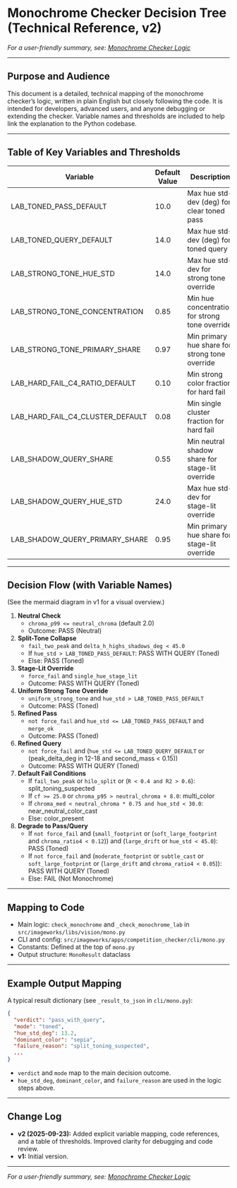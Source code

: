 # Monochrome Checker Decision Tree (Technical Reference, v2)

*For a user-friendly summary, see: [Monochrome Checker Logic](MONOCHROME_CHECKER_LOGIC.md)*

---

## Purpose and Audience

This document is a detailed, technical mapping of the monochrome checker’s logic, written in plain English but closely following the code. It is intended for developers, advanced users, and anyone debugging or extending the checker. Variable names and thresholds are included to help link the explanation to the Python codebase.

---

## Table of Key Variables and Thresholds

| Variable                        | Default Value | Description                                                                 |
|----------------------------------|--------------|-----------------------------------------------------------------------------|
| LAB_TONED_PASS_DEFAULT           | 10.0         | Max hue std-dev (deg) for clear toned pass                                  |
| LAB_TONED_QUERY_DEFAULT          | 14.0         | Max hue std-dev (deg) for toned query                                       |
| LAB_STRONG_TONE_HUE_STD          | 14.0         | Max hue std-dev for strong tone override                                    |
| LAB_STRONG_TONE_CONCENTRATION    | 0.85         | Min hue concentration for strong tone override                              |
| LAB_STRONG_TONE_PRIMARY_SHARE    | 0.97         | Min primary hue share for strong tone override                              |
| LAB_HARD_FAIL_C4_RATIO_DEFAULT   | 0.10         | Min strong color fraction for hard fail                                     |
| LAB_HARD_FAIL_C4_CLUSTER_DEFAULT | 0.08         | Min single cluster fraction for hard fail                                   |
| LAB_SHADOW_QUERY_SHARE           | 0.55         | Min neutral shadow share for stage-lit override                             |
| LAB_SHADOW_QUERY_HUE_STD         | 24.0         | Max hue std-dev for stage-lit override                                      |
| LAB_SHADOW_QUERY_PRIMARY_SHARE   | 0.95         | Min primary hue share for stage-lit override                                |

---

## Decision Flow (with Variable Names)

(See the mermaid diagram in v1 for a visual overview.)

1. **Neutral Check**
   - `chroma_p99 <= neutral_chroma` (default 2.0)
   - Outcome: PASS (Neutral)
2. **Split-Tone Collapse**
   - `fail_two_peak` and `delta_h_highs_shadows_deg < 45.0`
   - If `hue_std > LAB_TONED_PASS_DEFAULT`: PASS WITH QUERY (Toned)
   - Else: PASS (Toned)
3. **Stage-Lit Override**
   - `force_fail` and `single_hue_stage_lit`
   - Outcome: PASS WITH QUERY (Toned)
4. **Uniform Strong Tone Override**
   - `uniform_strong_tone` and `hue_std > LAB_TONED_PASS_DEFAULT`
   - Outcome: PASS (Toned)
5. **Refined Pass**
   - `not force_fail` and `hue_std <= LAB_TONED_PASS_DEFAULT` and `merge_ok`
   - Outcome: PASS (Toned)
6. **Refined Query**
   - `not force_fail` and (`hue_std <= LAB_TONED_QUERY_DEFAULT` or (peak_delta_deg in 12-18 and second_mass < 0.15))
   - Outcome: PASS WITH QUERY (Toned)
7. **Default Fail Conditions**
   - If `fail_two_peak` or `hilo_split` or (`R < 0.4 and R2 > 0.6`): split_toning_suspected
   - If `cf >= 25.0` or `chroma_p95 > neutral_chroma + 8.0`: multi_color
   - If `chroma_med < neutral_chroma * 0.75 and hue_std < 30.0`: near_neutral_color_cast
   - Else: color_present
8. **Degrade to Pass/Query**
   - If `not force_fail` and (`small_footprint` or (`soft_large_footprint` and `chroma_ratio4 < 0.12`)) and (`large_drift` or `hue_std < 45.0`): PASS (Toned)
   - If `not force_fail` and (`moderate_footprint` or `subtle_cast` or `soft_large_footprint` or (`large_drift` and `chroma_ratio4 < 0.05`)): PASS WITH QUERY (Toned)
   - Else: FAIL (Not Monochrome)

---

## Mapping to Code

- Main logic: `check_monochrome` and `_check_monochrome_lab` in `src/imageworks/libs/vision/mono.py`
- CLI and config: `src/imageworks/apps/competition_checker/cli/mono.py`
- Constants: Defined at the top of `mono.py`
- Output structure: `MonoResult` dataclass

---

## Example Output Mapping

A typical result dictionary (see `_result_to_json` in `cli/mono.py`):

```json
{
  "verdict": "pass_with_query",
  "mode": "toned",
  "hue_std_deg": 13.2,
  "dominant_color": "sepia",
  "failure_reason": "split_toning_suspected",
  ...
}
```
- `verdict` and `mode` map to the main decision outcome.
- `hue_std_deg`, `dominant_color`, and `failure_reason` are used in the logic steps above.

---

## Change Log

- **v2 (2025-09-23):** Added explicit variable mapping, code references, and a table of thresholds. Improved clarity for debugging and code review.
- **v1:** Initial version.

---

*For a user-friendly summary, see: [Monochrome Checker Logic](MONOCHROME_CHECKER_LOGIC.md)*
